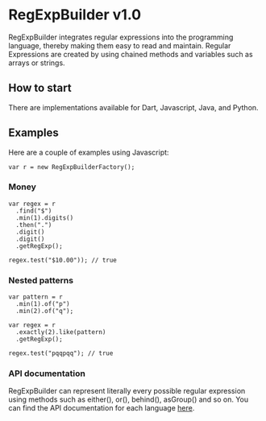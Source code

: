 RegExpBuilder v1.0
=============
RegExpBuilder integrates regular expressions into the programming language, thereby making them easy to read and maintain. Regular Expressions are created by using chained methods and variables such as arrays or strings.

<h2>How to start</h2>
There are implementations available for Dart, Javascript, Java, and Python.

<h2>Examples</h2>
Here are a couple of examples using Javascript:

```
var r = new RegExpBuilderFactory();
```

<h3>Money</h3>

```
var regex = r
  .find("$")
  .min(1).digits()
  .then(".")
  .digit()
  .digit()
  .getRegExp();
  
regex.test("$10.00")); // true
```

<h3>Nested patterns</h3>

```
var pattern = r
  .min(1).of("p")
  .min(2).of("q");

var regex = r
  .exactly(2).like(pattern)
  .getRegExp();

regex.test("pqqpqq"); // true
```

<h3>API documentation</h3>
RegExpBuilder can represent literally every possible regular expression using methods such as either(), or(), behind(), asGroup() and so on. You can find the API documentation for each language <a href="https://github.com/thebinarysearchtree/RegExpBuilder/wiki">here</a>.
